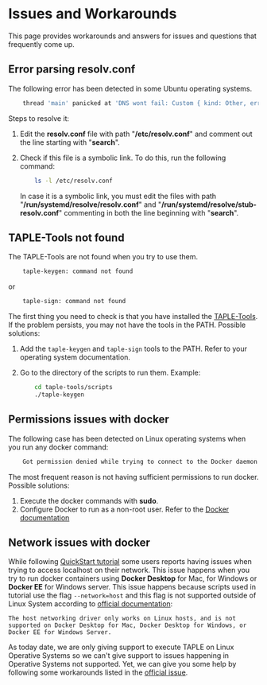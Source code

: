 # Issues and Workarounds

This page provides workarounds and answers for issues and questions that frequently come up. 

## Error parsing resolv.conf
The following error has been detected in some Ubuntu operating systems.
```bash
    thread 'main' panicked at 'DNS wont fail: Custom { kind: Other, error: "Error parsing resolv.conf: ProtoError { kind: Msg(\"Malformed label: --\") }" }', /app/network/src/network.rs:172:30
```
Steps to resolve it:
1. Edit the **resolv.conf** file with path "**/etc/resolv.conf**" and comment out the line starting with "**search**".
2. Check if this file is a symbolic link. To do this, run the following command:
    
    ```bash
        ls -l /etc/resolv.conf
    ```
    
    In case it is a symbolic link, you must edit the files with path "**/run/systemd/resolve/resolv.conf**" and "**/run/systemd/resolve/stub-resolv.conf**" commenting in both the line beginning with "**search**".

## TAPLE-Tools not found
The TAPLE-Tools are not found when you try to use them.

```bash
    taple-keygen: command not found
```
or

```bash
    taple-sign: command not found
```

The first thing you need to check is that you have installed the [TAPLE-Tools](../learn/taple-tools.md#installation). If the problem persists, you may not have the tools in the PATH. Possible solutions:
1. Add the ``taple-keygen`` and ``taple-sign`` tools to the PATH. Refer to your operating system documentation.
2. Go to the directory of the scripts to run them. Example:

    ```bash
        cd taple-tools/scripts
        ./taple-keygen
    ```

## Permissions issues with docker
The following case has been detected on Linux operating systems when you run any docker command:

```bash
    Got permission denied while trying to connect to the Docker daemon socket at unix:///var/run/docker.sock: Post "http://%2Fvar%2Frun%2Fdocker.sock/v1.24/images/create?fromImage=opencanarias%2Ftaple-client&tag=latest": dial unix /var/run/docker.sock: connect: permission denied
```
The most frequent reason is not having sufficient permissions to run docker. Possible solutions:

1. Execute the docker commands with **sudo**.
2. Configure Docker to run as a non-root user. Refer to the [Docker documentation](https://docs.docker.com/engine/install/linux-postinstall/)

## Network issues with docker
While following [QuickStart tutorial](./quickstart.md) some users reports having issues when trying to access localhost on their network. This issue happens when you try to run docker containers using **Docker Desktop** for Mac, for Windows or **Docker EE** for Windows server. This issue happens because scripts used in tutorial use the flag `--network=host` and this flag is not supported outside of Linux System according to [official documentation](https://docs.docker.com/network/host/):
```
The host networking driver only works on Linux hosts, and is not supported on Docker Desktop for Mac, Docker Desktop for Windows, or Docker EE for Windows Server.
```
As today date, we are only giving support to execute TAPLE on Linux Operative Systems so we can't give support to issues happening in  Operative Systems not supported. Yet, we can give you some help by following some workarounds listed in the [official issue](https://github.com/docker/roadmap/issues/238).
